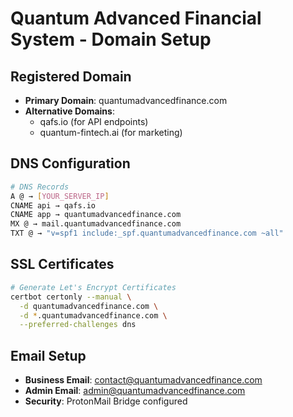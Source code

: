# Quantum Advanced Financial System - Domain Setup

## Registered Domain
- **Primary Domain**: quantumadvancedfinance.com
- **Alternative Domains**: 
  - qafs.io (for API endpoints)
  - quantum-fintech.ai (for marketing)

## DNS Configuration
```bash
# DNS Records
A @ → [YOUR_SERVER_IP]
CNAME api → qafs.io
CNAME app → quantumadvancedfinance.com
MX @ → mail.quantumadvancedfinance.com
TXT @ → "v=spf1 include:_spf.quantumadvancedfinance.com ~all"
```

## SSL Certificates
```bash
# Generate Let's Encrypt Certificates
certbot certonly --manual \
  -d quantumadvancedfinance.com \
  -d *.quantumadvancedfinance.com \
  --preferred-challenges dns
```

## Email Setup
- **Business Email**: contact@quantumadvancedfinance.com
- **Admin Email**: admin@quantumadvancedfinance.com
- **Security**: ProtonMail Bridge configured